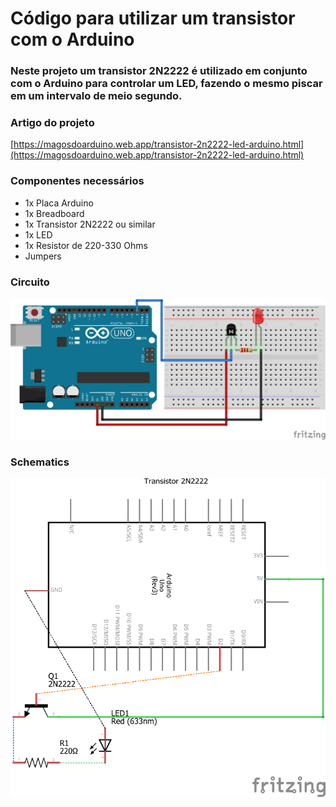 # Código para utilizar um transistor com o Arduino

### Neste projeto um transistor 2N2222 é utilizado em conjunto com o Arduino para controlar um LED, fazendo o mesmo piscar em um intervalo de meio segundo.

### Artigo do projeto
[https://magosdoarduino.web.app/transistor-2n2222-led-arduino.html](https://magosdoarduino.web.app/transistor-2n2222-led-arduino.html)

### Componentes necessários
* 1x Placa Arduino
* 1x Breadboard
* 1x Transistor 2N2222 ou similar
* 1x LED
* 1x Resistor de 220-330 Ohms
* Jumpers

### Circuito
![circuito](imagens/transistor-2n2222-arduino-circuito.png)

### Schematics
![circuito](imagens/transistor-2n2222-arduino-schematics.png)
